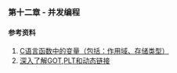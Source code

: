 <link rel="stylesheet" href="../extra/ideal-image-slider.css">
<link rel="stylesheet" href="../extra/ideal-default-theme.css">
<script src="../extra/ideal-image-slider.js"></script>
<script src="../extra/ideal-iis-bullet-nav.js"></script>
<script>
let gitbook = gitbook || [];
gitbook.push(function() {
    let slider = new IdealImageSlider.Slider('.IdealImageSlider');
    slider.addBulletNav();
});
</script>

### 第十二章 - 并发编程

#### 参考资料
1. [C语言函数中的变量（包括：作用域、存储类型）](https://blog.csdn.net/qq_38410730/article/details/80197299)
1. [深入了解GOT,PLT和动态链接](https://www.cnblogs.com/pannengzhi/p/2018-04-09-about-got-plt.html)

